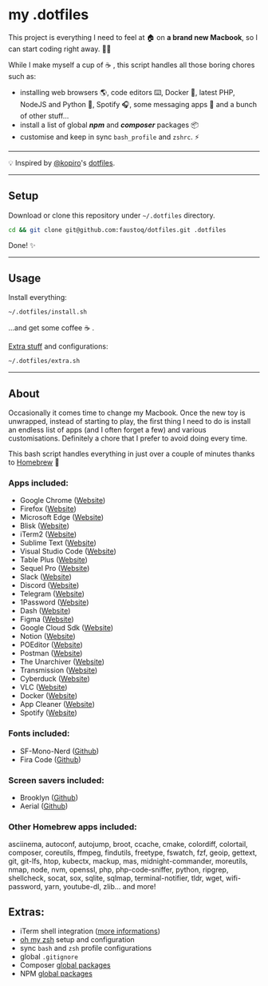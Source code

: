 # my .dotfiles

This project is everything I need to feel at 🏠  on **a brand new Macbook**, so I can start coding right away. 🧑‍💻

While I make myself a cup of ☕️ , this script handles all those boring chores such as:
- installing web browsers 🌎, code editors ⌨️, Docker 🐳, latest PHP, NodeJS and Python 🔧, Spotify 🎧, some messaging apps 💬 and a bunch of other stuff...
- install a list of global ***npm*** and ***composer*** packages 📦
- customise and keep in sync `bash_profile` and `zshrc`. ⚡️

---
💡 Inspired by [@kopiro](https://github.com/kopiro/)'s [dotfiles](https://github.com/kopiro/dotfiles).

---

## Setup
Download or clone this repository under `~/.dotfiles` directory.
```bash
cd && git clone git@github.com:faustoq/dotfiles.git .dotfiles
```
Done! ✨

---

## Usage
Install everything:
```bash
~/.dotfiles/install.sh
```
...and get some coffee ☕️ .

<a href="#extras">Extra stuff</a> and configurations:
```bash
~/.dotfiles/extra.sh
```

---

## About

Occasionally it comes time to change my Macbook. Once the new toy is unwrapped, instead of starting to play, the first thing I need to do is install an endless list of apps (and I often forget a few) and various customisations. Definitely a chore that  I prefer to avoid doing every time. 

This bash script handles everything in just over a couple of minutes thanks to [Homebrew](https://brew.sh/) 🍺 

### Apps included:
- Google Chrome ([Website](https://www.google.com/chrome/))
- Firefox ([Website](https://www.mozilla.org/en-US/firefox/))
- Microsoft Edge ([Website](https://www.microsoft.com/en-us/edge))
- Blisk ([Website](https://blisk.io/))
- iTerm2 ([Website](https://iterm2.com/))
- Sublime Text ([Website](https://www.sublimetext.com/))
- Visual Studio Code ([Website](https://code.visualstudio.com/))
- Table Plus ([Website](https://tableplus.com/))
- Sequel Pro ([Website](https://www.sequelpro.com/))
- Slack ([Website](https://www.slack.com/))
- Discord ([Website](https://discord.com/))
- Telegram ([Website](https://telegram.org/))
- 1Password ([Website](https://1password.com/))
- Dash ([Website](https://kapeli.com/dash))
- Figma ([Website](https://www.figma.com/))
- Google Cloud Sdk ([Website](https://cloud.google.com/sdk/))
- Notion ([Website](https://www.notion.so/))
- POEditor ([Website](https://poeditor.com/))
- Postman ([Website](https://www.postman.com/))
- The Unarchiver ([Website](https://theunarchiver.com/))
- Transmission ([Website](https://transmissionbt.com/))
- Cyberduck ([Website](https://cyberduck.io/))
- VLC ([Website](https://www.videolan.org/vlc/))
- Docker ([Website](https://www.docker.com/))
- App Cleaner ([Website](https://freemacsoft.net/appcleaner/))
- Spotify ([Website](https://www.spotify.com/))

### Fonts included:
- SF-Mono-Nerd ([Github](https://github.com/epk/SF-Mono-Nerd-Font))
- Fira Code ([Github](https://github.com/tonsky/FiraCode))

### Screen savers included:
- Brooklyn ([Github](https://github.com/pedrommcarrasco/Brooklyn))
- Aerial ([Github](https://github.com/JohnCoates/Aerial))

### Other Homebrew apps included:
asciinema, autoconf, autojump, broot, ccache, cmake, colordiff, colortail, composer, coreutils, ffmpeg, findutils, freetype, fswatch, fzf, geoip, gettext, git, git-lfs, htop, kubectx, mackup, mas, midnight-commander, moreutils, nmap, node, nvm, openssl, php, php-code-sniffer, python, ripgrep, shellcheck, socat, sox, sqlite, sqlmap, terminal-notifier, tldr, wget, wifi-password, yarn, youtube-dl, zlib... and more!

## Extras:
- iTerm shell integration ([more informations](https://iterm2.com/documentation-shell-integration.html))
- [oh my zsh](https://ohmyz.sh/) setup and configuration
- sync `bash` and `zsh` profile configurations
- global `.gitignore`
- Composer [global packages](/packages/composer.txt)
- NPM [global packages](/packages/npm.txt)

